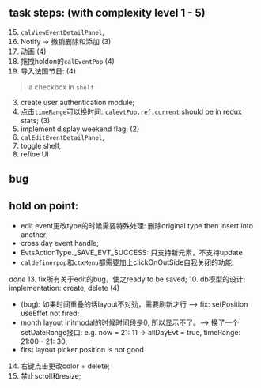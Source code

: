 ## task steps: (with complexity level 1 - 5)
15. `calViewEventDetailPanel`,
8. Notify -> 撤销删除和添加 (3)
9. 动画 (4)
11. 拖拽holdon的`calEventPop` (4)
12. 导入法国节日: (4)
   > a checkbox in `shelf`
3. create user authentication module;
4. 点击`timeRange`可以换时间: `calevtPop.ref.current` should be in redux stats; (3)
7. implement display weekend flag; (2)
16. `calEditEventDetailPanel`,
17. toggle shelf,
18. refine UI

## bug

## hold on point:
- edit event更改type的时候需要特殊处理: 删除original type then insert into another;
- cross day event handle;
- EvtsActionType._SAVE_EVT_SUCCESS: 只支持新元素，不支持update
- `caldefinerpop`和`ctxMenu`都需要加上clickOnOutSide自我关闭的功能;

*done*
13. fix所有关于edit的bug，使之ready to be saved;
10. db模型的设计; implementation: create, delete (4)
- (bug): 如果时间重叠的话layout不对劲，需要刷新才行 --> fix: setPosition useEffet not fired;
- month layout initmodal的时候时间段是0, 所以显示不了。--> 换了一个setDateRange接口: e.g. now = 21: 11 -> allDayEvt = true, timeRange: 21:00 - 21: 30;
- first layout picker position is not good
14. 右键点击更改color + delete;
19. 禁止scroll和resize;